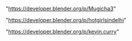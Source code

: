 "https://developer.blender.org/p/Mugicha3"

"https://developer.blender.org/p/hotgirlsindelhi"

"https://developer.blender.org/p/kevin.curry"

